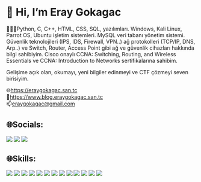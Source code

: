<h1>👋 Hi, I’m Eray Gokagac</h1>

👨🏻‍💻Python, C, C++, HTML, CSS, SQL, yazılımları. Windows, Kali Linux, Parrot OS, Ubuntu işletim sistemleri. MySQL veri tabanı yönetim sistemi.
Güvenlik teknolojileri (IPS, IDS, Firewall, VPN..) ağ protokolleri (TCP/IP, DNS, Arp..) ve Switch, Router, Access Point gibi ağ ve güvenlik
cihazları hakkında bilgi sahibiyim. Cisco onaylı CCNA: Switching, Routing, and Wireless Essentials ve CCNA: Introduction to Networks sertifikalarına sahibim.

Gelişime açık olan, okumayı, yeni bilgiler edinmeyi ve CTF çözmeyi seven birisiyim.

🌐https://eraygokagac.san.tc <br>
📝https://www.blog.eraygokagac.san.tc <br>
📫eraygokagac@gmail.com

<h2>🌐Socials:</h2>
<a href="https://www.instagram.com/eraygokagac/" rel="nofollow"><img src="https://img.shields.io/badge/Instagram-E4405F?style=for-the-badge&logo=instagram&logoColor=white"></a>
<a href="https://www.linkedin.com/in/eray-g%C3%B6ka%C4%9Fa%C3%A7-a544a41a9/" rel="nofollow"><img src="https://img.shields.io/badge/LinkedIn-0077B5?style=for-the-badge&logo=linkedin&logoColor=white" style="max-width: 100%;"></a>
<a href="https://tr.reddit.com/user/ErayGokagac" rel="nofollow"><img src="https://img.shields.io/badge/Reddit-FF4500?style=for-the-badge&logo=reddit&logoColor=white"></a>

<h2>🌐Skills:</h2>

<img src="https://img.shields.io/badge/python-3670A0?style=for-the-badge&logo=python&logoColor=ffdd54" /> <img src="https://img.shields.io/badge/C-00599C?style=for-the-badge&logo=c&logoColor=white" /> <img src="https://img.shields.io/badge/C%2B%2B-00599C?style=for-the-badge&logo=c%2B%2B&logoColor=white" /> <img src="https://img.shields.io/badge/HTML5-E34F26?style=for-the-badge&logo=html5&logoColor=white" /> <img src="https://img.shields.io/badge/CSS3-1572B6?style=for-the-badge&logo=css3&logoColor=white" /> <img src="https://img.shields.io/badge/Windows-0078D6?style=for-the-badge&logo=windows&logoColor=white" /> <img src="https://img.shields.io/badge/Kali_Linux-557C94?style=for-the-badge&logo=kali-linux&logoColor=white" /> <img src="https://img.shields.io/badge/Ubuntu-E95420?style=for-the-badge&logo=ubuntu&logoColor=white" /> <img src="https://img.shields.io/badge/MySQL-005C84?style=for-the-badge&logo=mysql&logoColor=white" /> <img src="https://img.shields.io/badge/GIT-E44C30?style=for-the-badge&logo=git&logoColor=white" /> <img src="https://img.shields.io/badge/powershell-5391FE?style=for-the-badge&logo=powershell&logoColor=white" /> <img src="https://img.shields.io/badge/VirtualBox-21416b?style=for-the-badge&logo=VirtualBox&logoColor=white" /> <img src="https://img.shields.io/badge/conda-342B029.svg?&style=for-the-badge&logo=anaconda&logoColor=white" />








<!---
Eraygokagac/Eraygokagac is a ✨ special ✨ repository because its `README.md` (this file) appears on your GitHub profile.
You can click the Preview link to take a look at your changes.
--->
